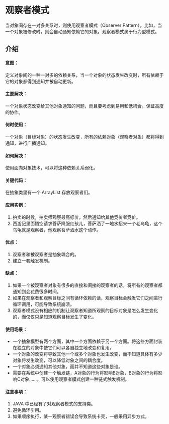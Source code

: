 # 观察者模式
当对象间存在一对多关系时，则使用观察者模式（Observer Pattern）。比如，当一个对象被修改时，则会自动通知依赖它的对象。观察者模式属于行为型模式。

## 介绍
#### 意图：
定义对象间的一种一对多的依赖关系，当一个对象的状态发生改变时，所有依赖于它的对象都得到通知并被自动更新。

#### 主要解决：
一个对象状态改变给其他对象通知的问题，而且要考虑到易用和低耦合，保证高度的协作。

#### 何时使用：
一个对象（目标对象）的状态发生改变，所有的依赖对象（观察者对象）都将得到通知，进行广播通知。

#### 如何解决：
使用面向对象技术，可以将这种依赖关系弱化。

#### 关键代码：
在抽象类里有一个 ArrayList 存放观察者们。

#### 应用实例：
1. 拍卖的时候，拍卖师观察最高标价，然后通知给其他竞价者竞价。
2. 西游记里面悟空请求菩萨降服红孩儿，菩萨洒了一地水招来一个老乌龟，这个乌龟就是观察者，他观察菩萨洒水这个动作。

#### 优点：
1. 观察者和被观察者是抽象耦合的。
2. 建立一套触发机制。

#### 缺点：
1. 如果一个被观察者对象有很多的直接和间接的观察者的话，将所有的观察者都通知到会花费很多时间。
2. 如果在观察者和观察目标之间有循环依赖的话，观察目标会触发它们之间进行循环调用，可能导致系统崩溃。
3. 观察者模式没有相应的机制让观察者知道所观察的目标对象是怎么发生变化的，而仅仅只是知道观察目标发生了变化。

#### 使用场景：
- 一个抽象模型有两个方面，其中一个方面依赖于另一个方面。将这些方面封装在独立的对象中使它们可以各自独立地改变和复用。
- 一个对象的改变将导致其他一个或多个对象也发生改变，而不知道具体有多少对象将发生改变，可以降低对象之间的耦合度。
- 一个对象必须通知其他对象，而并不知道这些对象是谁。
- 需要在系统中创建一个触发链，A对象的行为将影响B对象，B对象的行为将影响C对象……，可以使用观察者模式创建一种链式触发机制。
#### 注意事项：
1. JAVA 中已经有了对观察者模式的支持类。
2. 避免循环引用。
3. 如果顺序执行，某一观察者错误会导致系统卡壳，一般采用异步方式。
